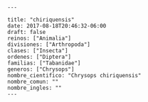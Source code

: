 
      ---

      title: "chiriquensis"
      date: 2017-08-18T20:46:32-06:00
      draft: false
      reinos: ["Animalia"]
      divisiones: ["Arthropoda"]
      clases: ["Insecta"]
      ordenes: ["Diptera"]
      familias: ["Tabanidae"]
      generos: ["Chrysops"]
      nombre_cientifico: "Chrysops chiriquensis"
      nombre_comun: ""
      nombre_ingles: ""
      ---

      